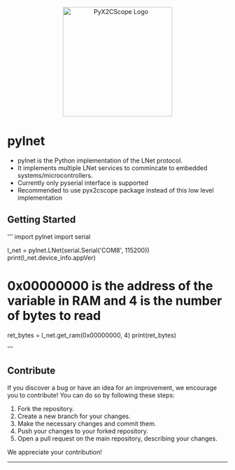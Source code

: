 <p align="center">
  <img src="docs/img/microchip-technology-logo.png" alt="PyX2CScope Logo" width="250">
</p>

# pylnet
- pylnet is the Python implementation of the LNet protocol.
- It implements multiple LNet services to commincate to embedded systems/microcontrollers.
- Currently only pyserial interface is supported 
- Recommended to use pyx2cscope package instead of this low level implementation

## Getting Started

'''
import pylnet
import serial

l_net = pylnet.LNet(serial.Serial('COM8', 115200))
print(l_net.device_info.appVer)
# 0x00000000 is the address of the variable in RAM and 4 is the number of bytes to read
ret_bytes = l_net.get_ram(0x00000000, 4) 
print(ret_bytes)

'''

## Contribute
If you discover a bug or have an idea for an improvement, we encourage you to contribute! You can do so by following these steps:

1. Fork the repository.
2. Create a new branch for your changes.
3. Make the necessary changes and commit them. 
4. Push your changes to your forked repository. 
5. Open a pull request on the main repository, describing your changes.

We appreciate your contribution!



-------------------------------------------------------------------



